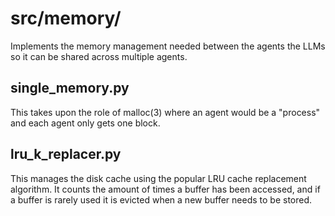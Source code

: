 # src/memory/

Implements the memory management needed between the agents the LLMs so it can be shared across multiple agents.

## single_memory.py

This takes upon the role of malloc(3) where an agent would be a "process" and each agent only gets one block.

## lru_k_replacer.py

This manages the disk cache using the popular LRU cache replacement algorithm. It counts the amount of times a buffer has been accessed, and if a buffer is rarely used it is evicted when a new buffer needs to be stored.
